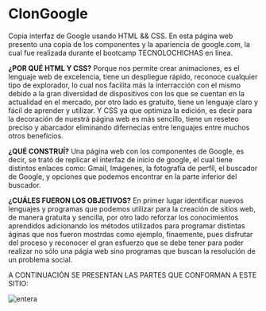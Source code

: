 # ClonGoogle
Copia interfaz de Google usando HTML && CSS.
En esta página web presento una copia de los componentes y la apariencia  de google.com, la cual fue realizada durante el bootcamp TECNOLOCHICHAS en línea.





**¿POR QUÉ HTML Y CSS?**
Porque nos permite crear animaciones, es el lenguaje web de excelencia,  tiene un despliegue rápido, reconoce cualquier tipo de explorador, lo cual nos facilita más la interracción con el mismo debido a la gran diversidad de dispositivos con los que se cuentan en la actualidad en el mercado, por otro lado es gratuito, tiene un lenguaje claro y fácil de aprender y utilizar. Y CSS ya que optimiza la edición, es decir para la decoración de nuestrá página web es más sencillo, tiene un reseteo preciso y abarcador eliminando difernecias entre lenguajes entre muchos otros beneficios. 







**¿QUÉ CONSTRUÍ?**
Una página web con los componentes de Google, es decir, se trató de replicar el interfaz de inicio de google, el cual tiene distintos enlaces como: Gmail, Imágenes, la fotografía de perfíl, el buscador de Google, y opciones que podemos encontrar en la parte inferior del buscador. 

**¿CUÁLES FUERON LOS OBJETIVOS?**
En primer lugar identificar nuevos lenguajes y programas que podemos utilizar para la creación de sitios web, de manera gratuita y sencilla, por otro lado reforzar los conocimientos aprendidos adicionando los métodos utilizados para programar distintas áginas que nos fueron mostrdas como ejemplo, finaemente, pues disfrutar del proceso y reconocer el gran esfuerzo que se debe tener para poder realizar no sólo una págia web sino programas que buscan la resolución de un problema social.

A CONTINUACIÓN SE PRESENTAN LAS PARTES QUE CONFORMAN A ESTE SITIO: 


![entera](https://github.com/geral8/ClonGoogle/assets/140031273/709fa81a-bef1-42fe-8d93-3218e2b5a42a)



